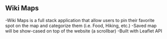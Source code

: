 ## Wiki Maps

-Wiki Maps is a full stack application that allow users to pin their favorite spot on the map and categorize them (i.e. Food, Hiking, etc.)
-Saved map will be show-cased on top of the website (a scrollbar)
-Built with Leaflet API

